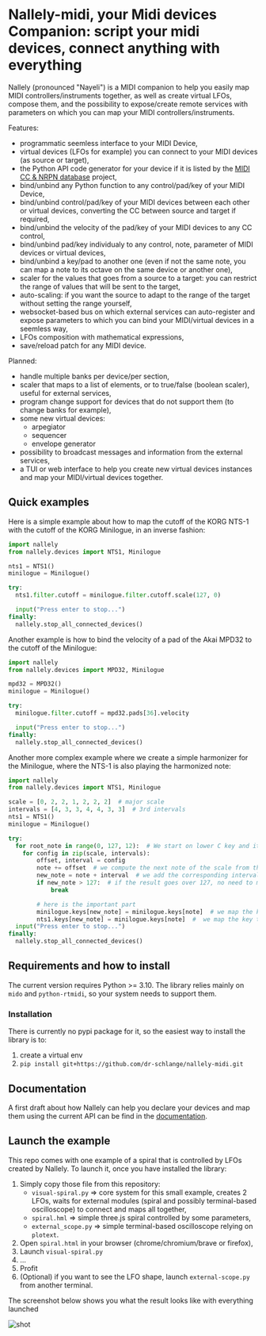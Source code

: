 # Nallely-midi, your Midi devices Companion: script your midi devices, connect anything with everything

Nallely (pronounced "Nayeli") is a MIDI companion to help you easily map MIDI controllers/instruments together, as well as create virtual LFOs, compose them, and the possibility to expose/create remote services with parameters on which you can map your MIDI controllers/instruments.

Features:
* programmatic seemless interface to your MIDI Device,
* virtual devices (LFOs for example) you can connect to your MIDI devices (as source or target),
* the Python API code generator for your device if it is listed by the [MIDI CC & NRPN database](https://github.com/pencilresearch/midi) project,
* bind/unbind any Python function to any control/pad/key of your MIDI Device,
* bind/unbind control/pad/key of your MIDI devices between each other or virtual devices, converting the CC between source and target if required,
* bind/unbind the velocity of the pad/key of your MIDI devices to any CC control,
* bind/unbind pad/key individualy to any control, note, parameter of MIDI devices or virtual devices,
* bind/unbind a key/pad to another one (even if not the same note, you can map a note to its octave on the same device or another one),
* scaler for the values that goes from a source to a target: you can restrict the range of values that will be sent to the target,
* auto-scaling: if you want the source to adapt to the range of the target without setting the range yourself,
* websocket-based bus on which external services can auto-register and expose parameters to which you can bind your MIDI/virtual devices in a seemless way,
* LFOs composition with mathematical expressions,
* save/reload patch for any MIDI device.

Planned:
* handle multiple banks per device/per section,
* scaler that maps to a list of elements, or to true/false (boolean scaler), useful for external services,
* program change support for devices that do not support them (to change banks for example),
* some new virtual devices:
  * arpegiator
  * sequencer
  * envelope generator
* possibility to broadcast messages and information from the external services,
* a TUI or web interface to help you create new virtual devices instances and map your MIDI/virtual devices together.


## Quick examples

Here is a simple example about how to map the cutoff of the KORG NTS-1 with the cutoff of the KORG Minilogue, in an inverse fashion:

```python
import nallely
from nallely.devices import NTS1, Minilogue

nts1 = NTS1()
minilogue = Minilogue()

try:
  nts1.filter.cutoff = minilogue.filter.cutoff.scale(127, 0)

  input("Press enter to stop...")
finally:
  nallely.stop_all_connected_devices()
```

Another example is how to bind the velocity of a pad of the Akai MPD32 to the cutoff of the Minilogue:

```python
import nallely
from nallely.devices import MPD32, Minilogue

mpd32 = MPD32()
minilogue = Minilogue()

try:
  minilogue.filter.cutoff = mpd32.pads[36].velocity

  input("Press enter to stop...")
finally:
  nallely.stop_all_connected_devices()
```

Another more complex example where we create a simple harmonizer for the Minilogue, where the NTS-1 is also playing the harmonized note:

```python
import nallely
from nallely.devices import NTS1, Minilogue

scale = [0, 2, 2, 1, 2, 2, 2]  # major scale
intervals = [4, 3, 3, 4, 4, 3, 3]  # 3rd intervals
nts1 = NTS1()
minilogue = Minilogue()

try:
  for root_note in range(0, 127, 12):  # We start on lower C key and iterate on each octaves
    for config in zip(scale, intervals):
        offset, interval = config
        note += offset  # we compute the next note of the scale from the root
        new_note = note + interval  # we add the corresponding interval
        if new_note > 127:  # if the result goes over 127, no need to map
            break

        # here is the important part
        minilogue.keys[new_note] = minilogue.keys[note]  # we map the key to the 3rd on the minilogue
        nts1.keys[new_note] = minilogue.keys[note]  #  we map the key to the 3rd on the NTS-1
  input("Press enter to stop...")
finally:
  nallely.stop_all_connected_devices()
```


## Requirements and how to install

The current version requires Python >= 3.10. The library relies mainly on `mido` and `python-rtmidi`, so your system needs to support them.

### Installation

There is currently no pypi package for it, so the easiest way to install the library is to:

1. create a virtual env
2. `pip install git+https://github.com/dr-schlange/nallely-midi.git`

## Documentation

A first draft about how Nallely can help you declare your devices and map them using the current API can be find in the [documentation](./docs/main.md).

## Launch the example

This repo comes with one example of a spiral that is controlled by LFOs created by Nallely. To launch it, once you have installed the library:

1. Simply copy those file from this repository:
   * `visual-spiral.py` => core system for this small example, creates 2 LFOs, waits for external modules (spiral and possibly terminal-based oscilloscope) to connect and maps all together,
   * `spiral.hml` => simple three.js spiral controlled by some parameters,
   * `external_scope.py` => simple terminal-based oscilloscope relying on `plotext`.
2. Open `spiral.html` in your browser (chrome/chromium/brave or firefox),
3. Launch `visual-spiral.py`
4. ...
5. Profit
6. (Optional) if you want to see the LFO shape, launch `external-scope.py` from another terminal.

The screenshot below shows you what the result looks like with everything launched

![shot](https://github.com/user-attachments/assets/0fc1a194-5281-4cbc-9ce9-bc2fc86e7342)
